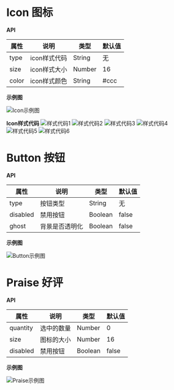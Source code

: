 # Icon 图标

**API**

| 属性 | 说明 | 类型 | 默认值 |
| - | - | - | - |
| type | icon样式代码 | String | 无 |
| size | icon样式大小 | Number | 16 |
| color | icon样式颜色 | String | #ccc |

**示例图**

![Icon示例图](./image/icon.jpeg)

**Icon样式代码**
![样式代码1](./image/icon1.jpeg)
![样式代码2](./image/icon2.jpeg)
![样式代码3](./image/icon3.jpeg)
![样式代码4](./image/icon4.jpeg)
![样式代码5](./image/icon5.jpeg)
![样式代码6](./image/icon6.jpeg)

# Button 按钮

**API**

| 属性 | 说明 | 类型 | 默认值 |
| - | - | - | - |
| type | 按钮类型 | String | 无 |
| disabled | 禁用按钮 | Boolean | false |
| ghost | 背景是否透明化 | Boolean | false |

**示例图**

![Button示例图](./image/button.jpeg)

# Praise 好评

**API**

| 属性 | 说明 | 类型 | 默认值 |
| - | - | - | - |
| quantity | 选中的数量 | Number | 0 |
| size | 图标的大小 | Number | 16 |
| disabled | 禁用按钮 | Boolean | false |

**示例图**

![Praise示例图](./image/praise.jpeg)